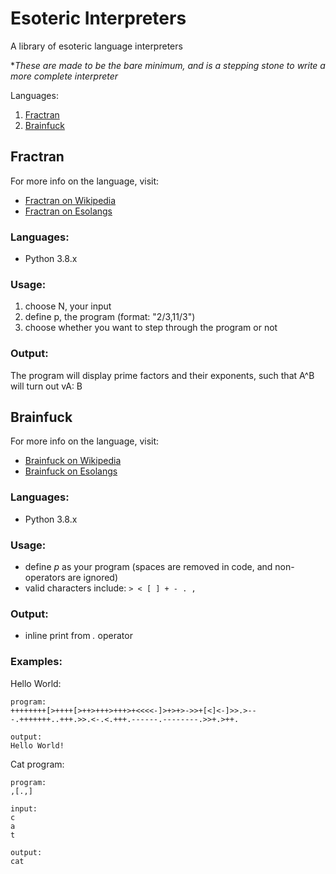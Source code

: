 # Esoteric Interpreters

A library of esoteric language interpreters

**These are made to be the bare minimum, and is a stepping stone to write a more complete interpreter*

Languages:
1. [Fractran](#fractran)
2. [Brainfuck](#brainfuck)





<a name="fractran"></a>
## Fractran

For more info on the language, visit: 
* [Fractran on Wikipedia](https://en.wikipedia.org/wiki/FRACTRAN)
* [Fractran on Esolangs](https://esolangs.org/wiki/Fractran)

### Languages:

* Python 3.8.x

### Usage:

1. choose N, your input
2. define p, the program (format: "2/3,11/3")
3. choose whether you want to step through the program or not

### Output:

The program will display prime factors and their exponents, such that A^B will turn out vA: B


<a name="brainfuck"></a>
## Brainfuck

For more info on the language, visit: 
* [Brainfuck on Wikipedia](https://en.wikipedia.org/wiki/Brainfuck)
* [Brainfuck on Esolangs](https://esolangs.org/wiki/Brainfuck)

### Languages:

* Python 3.8.x

### Usage:

* define *p* as your program (spaces are removed in code, and non-operators are ignored)
* valid characters include: `> < [ ] + - . ,`

### Output:

* inline print from *.* operator

### Examples:

Hello World:
```
program:
++++++++[>++++[>++>+++>+++>+<<<<-]>+>+>->>+[<]<-]>>.>---.+++++++..+++.>>.<-.<.+++.------.--------.>>+.>++.

output:
Hello World!
```

Cat program:
```
program:
,[.,]

input:
c
a
t

output:
cat
```






